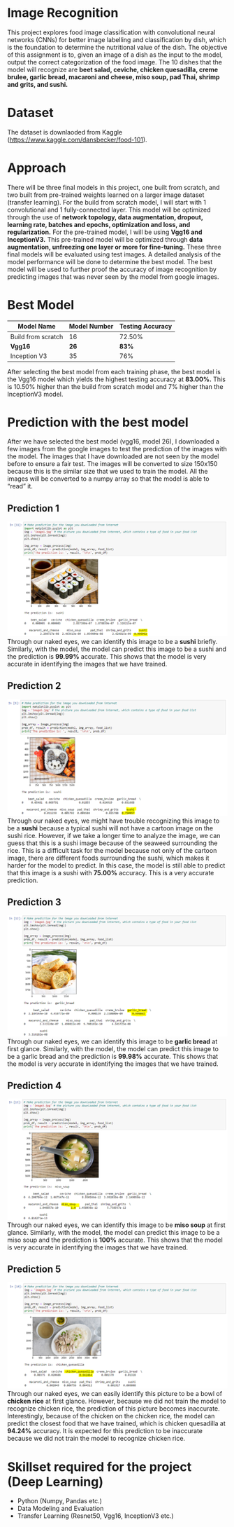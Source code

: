 # Image Recognition
 This project explores food image classification with convolutional neural networks (CNNs) for better image labelling and classification by dish, which is the foundation to determine the nutritional value of the dish. The objective of this assignment is to, given an image of a dish as the input to the model, output the correct categorization of the food image. The 10 dishes that the model will recognize are **beet salad, ceviche, chicken quesadilla, creme brulee, garlic bread, macaroni and cheese, miso soup, pad Thai, shrimp and grits, and sushi.**

# Dataset
The dataset is downlaoded from Kaggle (https://www.kaggle.com/dansbecker/food-101). 

# Approach
There will be three final models in this project, one built from scratch, and two built from pre-trained weights learned on a larger image dataset (transfer learning). For the build from scratch model, I will start with 1 convolutional and 1 fully-connected layer. This model will be 
optimized through the use of **network topology, data augmentation, dropout, learning rate, 
batches and epochs, optimization and loss, and regularization.** For the pre-trained model, I 
will be using **Vgg16 and InceptionV3.** This pre-trained model will be optimized through **data 
augmentation, unfreezing one layer or more for fine-tuning.** These three final models will be 
evaluated using test images. A detailed analysis of the model performance will be done to 
determine the best model. The best model will be used to further proof the accuracy of 
image recognition by predicting images that was never seen by the model from google 
images.

# Best Model
Model Name | Model Number | Testing Accuracy
------------ | ------------- | -------------
Build from scratch | 16 | 72.50%
**Vgg16** | **26** | **83%**
Inception V3 | 35 | 76%

After selecting the best model from each training phase, the best model is the Vgg16 model 
which yields the highest testing accuracy at **83.00%.** This is 10.50% higher than the build 
from scratch model and 7% higher than the InceptionV3 model. 

# Prediction with the best model
After we have selected the best model (vgg16, model 26), I downloaded a few images from 
the google images to test the prediction of the images with the model. The images that I 
have downloaded are not seen by the model before to ensure a fair test. The images will be 
converted to size 150x150 because this is the similar size that we used to train the model. 
All the images will be converted to a numpy array so that the model is able to “read” it. 

## Prediction 1 
![Image of Prediction 1](https://github.com/victorjongsoon/Image-Recognition/blob/main/Github%20Images/Prediction%201.PNG)
Through our naked eyes, we can identify this image to be a **sushi** briefly. Similarly, with the 
model, the model can predict this image to be a sushi and the prediction is **99.99%** accurate. 
This shows that the model is very accurate in identifying the images that we have trained.

## Prediction 2
![Image of Prediction 2](https://github.com/victorjongsoon/Image-Recognition/blob/main/Github%20Images/Prediction%202.PNG)
Through our naked eyes, we might have trouble recognizing this image to be a **sushi** 
because a typical sushi will not have a cartoon image on the sushi rice. However, if we take 
a longer time to analyze the image, we can guess that this is a sushi image because of the 
seaweed surrounding the rice. This is a difficult task for the model because not only of the 
cartoon image, there are different foods surrounding the sushi, which makes it harder for the 
model to predict. In this case, the model is still able to predict that this image is a sushi with 
**75.00%** accuracy. This is a very accurate prediction.

## Prediction 3
![Image of Prediction 3](https://github.com/victorjongsoon/Image-Recognition/blob/main/Github%20Images/Prediction%203.PNG)
Through our naked eyes, we can identify this image to be **garlic bread** at first glance. 
Similarly, with the model, the model can predict this image to be a garlic bread and the 
prediction is **99.98%** accurate. This shows that the model is very accurate in identifying the 
images that we have trained.

## Prediction 4
![Image of Prediction 4](https://github.com/victorjongsoon/Image-Recognition/blob/main/Github%20Images/Prediction%204.PNG)
Through our naked eyes, we can identify this image to be **miso soup** at first glance. Similarly,
with the model, the model can predict this image to be a miso soup and the prediction is 
**100%** accurate. This shows that the model is very accurate in identifying the images that we 
have trained.

## Prediction 5
![Image of Prediction 5](https://github.com/victorjongsoon/Image-Recognition/blob/main/Github%20Images/Prediction%205.PNG)
Through our naked eyes, we can easily identify this picture to be a bowl of **chicken rice** at 
first glance. However, because we did not train the model to recognize chicken rice, the 
prediction of this picture becomes inaccurate. Interestingly, because of the chicken on the 
chicken rice, the model can predict the closest food that we have trained, which is chicken 
quesadilla at **94.24%** accuracy. It is expected for this prediction to be inaccurate because we 
did not train the model to recognize chicken rice. 

# Skillset required for the project (Deep Learning)
* Python (Numpy, Pandas etc.)
* Data Modeling and Evaluation
* Transfer Learning (Resnet50, Vgg16, InceptionV3 etc.)
